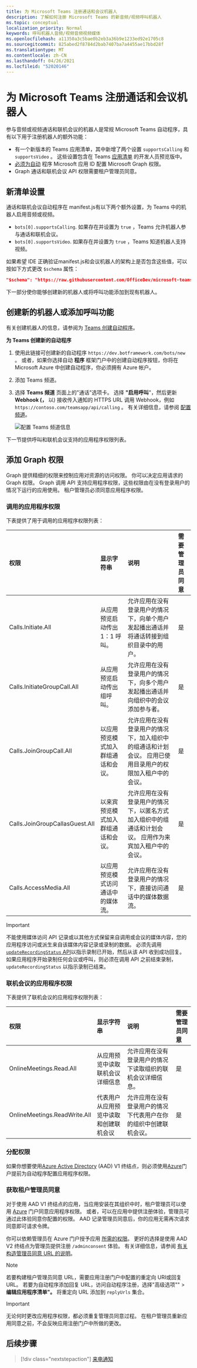 ```yaml
---
title: 为 Microsoft Teams 注册通话和会议机器人
description: 了解如何注册 Microsoft Teams 的新音频/视频呼叫机器人
ms.topic: conceptual
localization_priority: Normal
keywords: 呼叫机器人音频/视频音频视频媒体
ms.openlocfilehash: a11350a3c5bae0b2eb3a36b9e1233ed92e1705c8
ms.sourcegitcommit: 825abed2f8784d2bab7407ba7a4455ae17bbd28f
ms.translationtype: MT
ms.contentlocale: zh-CN
ms.lasthandoff: 04/26/2021
ms.locfileid: "52020146"
---
```

# <a name="register-calls-and-meetings-bot-for-microsoft-teams"></a>为 Microsoft Teams 注册通话和会议机器人

参与音频或视频通话和联机会议的机器人是常规 Microsoft Teams 自动程序，具有以下用于注册机器人的额外功能：

* 有一个新版本的 Teams 应用清单，其中新增了两个设置 `supportsCalling` 和 `supportsVideo` 。 这些设置包含在 Teams [应用清单](../../resources/dev-preview/developer-preview-intro.md) 的开发人员预览版中。
* [必须为自动](./registering-calling-bot.md#add-graph-permissions) 程序 Microsoft 应用 ID 配置 Microsoft Graph 权限。
* Graph 通话和联机会议 API 权限需要租户管理员同意。

## <a name="new-manifest-settings"></a>新清单设置

通话和联机会议自动程序在 manifest.js有以下两个额外设置，为 Teams 中的机器人启用音频或视频。

* `bots[0].supportsCalling`. 如果存在并设置为 `true` ，Teams 允许机器人参与通话和联机会议。
* `bots[0].supportsVideo`. 如果存在并设置为 `true` ，Teams 知道机器人支持视频。

如果希望 IDE 正确验证manifest.js和会议机器人的架构上是否包含这些值，可以按如下方式更改 `$schema` 属性：

```json
"$schema": "https://raw.githubusercontent.com/OfficeDev/microsoft-teams-app-schema/preview/DevPreview/MicrosoftTeams.schema.json",
```

下一部分使你能够创建新的机器人或将呼叫功能添加到现有机器人。

## <a name="create-new-bot-or-add-calling-capabilities"></a>创建新的机器人或添加呼叫功能

有关创建机器人的信息，请参阅为 [Teams 创建自动程序](../how-to/create-a-bot-for-teams.md)。

**为 Teams 创建新的自动程序**

1. 使用此链接可创建新的自动程序 `https://dev.botframework.com/bots/new` 。 或者，如果你选择自动 **程序** 框架门户中的创建自动程序按钮，你将在 Microsoft Azure 中创建自动程序，你必须拥有 Azure 帐户。
1. 添加 Teams 频道。
1. 选择 **Teams 频道** 页面上的"通话"选项卡。 选择 **"启用呼叫**"，然后更新 **Webhook (，** 以) 接收传入通知的 HTTPS URL 调用 Webhook，例如 `https://contoso.com/teamsapp/api/calling` 。 有关详细信息，请参阅 [配置频道](/bot-framework/portal-configure-channels)。

    ![配置 Teams 频道信息](~/assets/images/calls-and-meetings/configure-msteams-channel.png)

下一节提供呼叫和联机会议支持的应用程序权限列表。

## <a name="add-graph-permissions"></a>添加 Graph 权限

Graph 提供精细的权限来控制应用对资源的访问权限。 你可以决定应用请求的 Graph 权限。 Graph 调用 API 支持应用程序权限，这些权限由在没有登录用户的情况下运行的应用使用。 租户管理员必须同意应用程序权限。

### <a name="application-permissions-for-calls"></a>调用的应用程序权限

下表提供了用于调用的应用程序权限列表：

|权限    |显示字符串   |说明 |需要管理员同意 |
|:-----------------------------|:-----------------------------------------|:-----------------|:-----------------|
| Calls.Initiate.All |从应用预览启动传出 1：1 呼叫。 |允许应用在没有登录用户的情况下，向单个用户发起播出通话并将通话转接到组织目录中的用户。|是|
| Calls.InitiateGroupCall.All |从应用预览启动传出组呼叫。 |允许应用在没有登录用户的情况下，向多个用户发起播出通话并向组织中的会议添加参与者。|是|
| Calls.JoinGroupCall.All |以应用预览模式加入群组通话和会议。 |允许应用在没有登录用户的情况下，加入组织中的组通话和计划会议。 应用已使用目录用户的权限加入租户中的会议。|是|
| Calls.JoinGroupCallasGuest.All |以来宾预览模式加入群组通话和会议。 |允许应用在没有登录用户的情况下，以匿名方式加入组织中的组通话和计划会议。 应用作为来宾加入租户中的会议。|是|
| Calls.AccessMedia.All |以应用预览模式访问通话中的媒体流。 |允许应用在没有登录用户的情况下，直接访问通话中的媒体数据流。|是|

> [!IMPORTANT]
> 不能使用媒体访问 API 记录或以其他方式保留来自调用或会议的媒体内容，您的应用程序访问或派生来自该媒体内容记录或录制的数据。 必须先调用[ `updateRecordingStatus` API](/graph/api/call-updaterecordingstatus)以指示录制已开始，然后从该 API 收到成功回复。 如果应用程序开始录制任何会议或呼叫，则必须在调用 API 之前结束录制， `updateRecordingStatus` 以指示录制已结束。

### <a name="application-permissions-for-online-meetings"></a>联机会议的应用程序权限

下表提供了联机会议的应用程序权限列表：

|权限    |显示字符串   |说明 |需要管理员同意 |
|:-----------------------------|:-----------------------------------------|:-----------------|:-----------------|
| OnlineMeetings.Read.All |从应用预览中读取联机会议详细信息|允许应用在没有登录用户的情况下读取组织的联机会议详细信息。|是|
| OnlineMeetings.ReadWrite.All |代表用户从应用预览中读取和创建联机会议|允许应用在没有登录用户的情况下代表用户在你的组织中创建联机会议。|是|

### <a name="assign-permissions"></a>分配权限

如果你想要使用[Azure Active Directory](/azure/active-directory/develop/azure-ad-endpoint-comparison) (AAD) V1 终结点，则必须使用[Azure](https://aka.ms/aadapplist)门户提前为自动程序配置应用程序权限。

### <a name="get-tenant-administrator-consent"></a>获取租户管理员同意

对于使用 AAD V1 终结点的应用，当应用安装在其组织中时，租户管理员可以使用 [Azure](https://portal.azure.com) 门户同意应用程序权限。 或者，可以在应用中提供注册体验，管理员可通过此体验同意你配置的权限。 AAD 记录管理员同意后，你的应用无需再次请求同意即可请求令牌。

你可以依赖管理员在 Azure 门户授予应用 [所需的权限](https://portal.azure.com)。 更好的选择是使用 AAD V2 终结点为管理员提供注册 `/adminconsent` 体验。 有关详细信息，请参阅 [有关构造管理员同意 URL 的说明](https://developer.microsoft.com/graph/docs/concepts/auth_v2_service#3-get-administrator-consent)。

> [!NOTE]
> 若要构建租户管理员同意 URL，需要应用注册门户中配置的重定向 URI[](https://apps.dev.microsoft.com/)或回复 URL。 若要为自动程序添加回复 URL，访问自动程序注册，选择"高级选项""  >  **编辑应用程序清单"。** 将重定向 URL 添加到 `replyUrls` 集合。

> [!IMPORTANT]
> 无论何时更改应用程序权限，都必须重复管理员同意过程。 在租户管理员重新应用同意之前，不会反映应用注册门户中所做的更改。

## <a name="next-step"></a>后续步骤

> [!div class="nextstepaction"]
> [来电通知](~/bots/calls-and-meetings/call-notifications.md)
